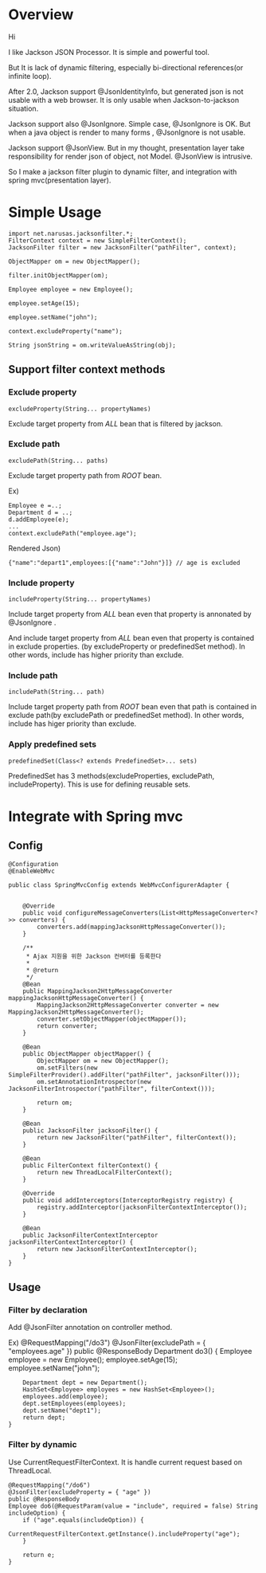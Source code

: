 # Overview 
Hi

I like Jackson JSON Processor. It is simple and powerful tool.

But It is lack of dynamic filtering, especially bi-directional references(or infinite loop).

After 2.0, Jackson support @JsonIdentityInfo, but generated json is not usable with a web browser. It is only usable when  Jackson-to-jackson situation.

Jackson support also @JsonIgnore. Simple case, @JsonIgnore is OK. But when a java object is render to many forms , @JsonIgnore is not usable.

Jackson support @JsonView. But in my thought, presentation layer  take responsibility for render json of object, not Model. @JsonView is  intrusive.      

So I make a jackson filter plugin to dynamic filter, and integration with spring mvc(presentation layer).
  

# Simple Usage


	import net.narusas.jacksonfilter.*;
	FilterContext context = new SimpleFilterContext();
	JacksonFilter filter = new JacksonFilter("pathFilter", context);
	
	ObjectMapper om = new ObjectMapper();
	
	filter.initObjectMapper(om);
	
	Employee employee = new Employee();
	
	employee.setAge(15);
	
	employee.setName("john");
	
	context.excludeProperty("name");
	
	String jsonString = om.writeValueAsString(obj);



## Support filter context methods
### Exclude property


	excludeProperty(String... propertyNames)


Exclude target property from _ALL_ bean that is filtered by jackson.


### Exclude path

	excludePath(String... paths)


Exclude target property path from _ROOT_ bean. 

Ex)

	Employee e =..;
	Department d = ..;
	d.addEmployee(e);
	...
	context.excludePath("employee.age");

Rendered Json)


	{"name":"depart1",employees:[{"name":"John"}]} // age is excluded



### Include property

	includeProperty(String... propertyNames)


Include target property from _ALL_ bean even that property is annonated by @JsonIgnore .

And include target property from _ALL_ bean even that property is contained in exclude properties. (by excludeProperty or predefinedSet method). In other words, include has higher priority than exclude. 


### Include path
	includePath(String... path)


Include target property path from _ROOT_ bean even that path is contained in exclude path(by excludePath or predefinedSet method). In other words, include has higer priority than exclude. 


### Apply predefined sets 
	predefinedSet(Class<? extends PredefinedSet>... sets)


PredefinedSet has 3 methods(excludeProperties, excludePath, includeProperty).  This is use for defining reusable sets. 



# Integrate with Spring mvc

## Config
	@Configuration
	@EnableWebMvc

	public class SpringMvcConfig extends WebMvcConfigurerAdapter {


		@Override
		public void configureMessageConverters(List<HttpMessageConverter<?>> converters) {
			converters.add(mappingJacksonHttpMessageConverter());
		}
	
		/**
		 * Ajax 지원을 위한 Jackson 컨버터를 등록한다
		 * 
		 * @return
		 */
		@Bean
		public MappingJackson2HttpMessageConverter mappingJacksonHttpMessageConverter() {
			MappingJackson2HttpMessageConverter converter = new MappingJackson2HttpMessageConverter();
			converter.setObjectMapper(objectMapper());
			return converter;
		}
	
		@Bean
		public ObjectMapper objectMapper() {
			ObjectMapper om = new ObjectMapper();
			om.setFilters(new SimpleFilterProvider().addFilter("pathFilter", jacksonFilter()));
			om.setAnnotationIntrospector(new JacksonFilterIntrospector("pathFilter", filterContext()));
	
			return om;
		}
	
		@Bean
		public JacksonFilter jacksonFilter() {
			return new JacksonFilter("pathFilter", filterContext());
		}
	
		@Bean
		public FilterContext filterContext() {
			return new ThreadLocalFilterContext();
		}
	
		@Override
		public void addInterceptors(InterceptorRegistry registry) {
			registry.addInterceptor(jacksonFilterContextInterceptor());
		}
	
		@Bean
		public JacksonFilterContextInterceptor jacksonFilterContextInterceptor() {
			return new JacksonFilterContextInterceptor();
		}
	}


## Usage
### Filter by declaration
Add @JsonFilter annotation on controller method. 

Ex)
	@RequestMapping("/do3")
	@JsonFilter(excludePath = { "employees.age" })
	public @ResponseBody
	Department do3() {
		Employee employee = new Employee();
		employee.setAge(15);
		employee.setName("john");

		Department dept = new Department();
		HashSet<Employee> employees = new HashSet<Employee>();
		employees.add(employee);
		dept.setEmployees(employees);
		dept.setName("dept1");
		return dept;
	}

### Filter by dynamic
Use  CurrentRequestFilterContext. It is handle current request based on ThreadLocal. 

	@RequestMapping("/do6")
	@JsonFilter(excludeProperty = { "age" })
	public @ResponseBody
	Employee do6(@RequestParam(value = "include", required = false) String includeOption) {
		if ("age".equals(includeOption)) {
			CurrentRequestFilterContext.getInstance().includeProperty("age");
		}

		return e;
	}
	
